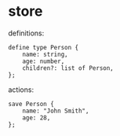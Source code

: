 # store

definitions:

```
define type Person {
    name: string,
    age: number,
    children?: list of Person,
};
```

actions:

```
save Person {
    name: "John Smith",
    age: 28,
};
```